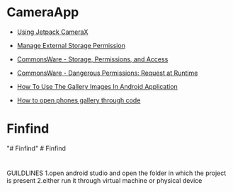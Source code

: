 # CameraApp

- [Using Jetpack CameraX](https://medium.com/kayvan-kaseb/using-jetpack-camerax-34bcb8ae5de)

- [Manage External Storage Permission](https://devofandroid.blogspot.com/2022/05/manage-external-storage-permission.html)

- [CommonsWare - Storage, Permissions, and Access](https://commonsware.com/Jetpack/pages/chap-files-003.html#:~:text=As%20the%20names%20suggest%2C%20READ_EXTERNAL_STORAGE,Android%2010%20changed%20this.)

- [CommonsWare - Dangerous Permissions: Request at Runtime](https://commonsware.com/Jetpack/pages/chap-permissions-002.html#sect-perms-rtp)

- [How To Use The Gallery Images In Android Application](https://www.c-sharpcorner.com/article/how-to-use-the-gallery-images-in-android-application/#:~:text=Here%2C%20we%20have%20successfully%20used,by%20just%20touching%20the%20image.)

- [How to open phones gallery through code](https://stackoverflow.com/questions/6016000/how-to-open-phones-gallery-through-code)
# Finfind
"# Finfind" 
#   F i n f i n d 

#

GUILDLINES
  1.open android studio and open the folder in which the project is present
  2.either run it through virtual machine or physical device
  
 
 
